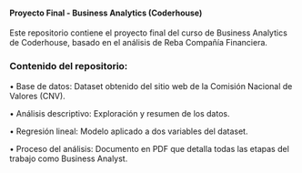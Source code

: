 <h4>Proyecto Final - Business Analytics (Coderhouse)</h4>
Este repositorio contiene el proyecto final del curso de Business Analytics de Coderhouse,
basado en el análisis de Reba Compañía Financiera.

<h3>Contenido del repositorio:</h3>
<p>• Base de datos: Dataset obtenido del sitio web de la Comisión Nacional de Valores (CNV).</p>
<p>• Análisis descriptivo: Exploración y resumen de los datos.</p>
<p>• Regresión lineal: Modelo aplicado a dos variables del dataset.</p>
<p>• Proceso del análisis: Documento en PDF que detalla todas las etapas del trabajo como Business Analyst.</p>
